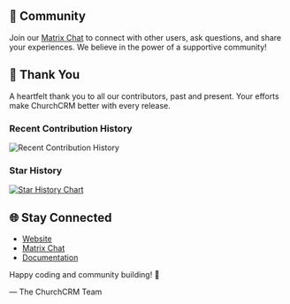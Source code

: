 


## 🤝 Community

Join our [Matrix Chat](https://gitter.im/ChurchCRM/CRM) to connect with other users, ask questions, and share your experiences.
We believe in the power of a supportive community!

## 🙏 Thank You

A heartfelt thank you to all our contributors, past and present. Your efforts make ChurchCRM better with every release.

### Recent Contribution History

![Recent Contribution History](https://repobeats.axiom.co/api/embed/923dc0771aee335863075abad3967d24b57f39d2.svg "Repobeats analytics image for ChurchCRM")

### Star History

[![Star History Chart](https://api.star-history.com/svg?repos=churchcrm/crm&type=Date)](https://star-history.com/#churchcrm/crm&Date)

## 🌐 Stay Connected

- [Website](https://churchcrm.io/)
- [Matrix Chat](https://gitter.im/ChurchCRM/CRM)
- [Documentation](https://github.com/ChurchCRM/CRM/wiki)

Happy coding and community building! 🎉

— The ChurchCRM Team
